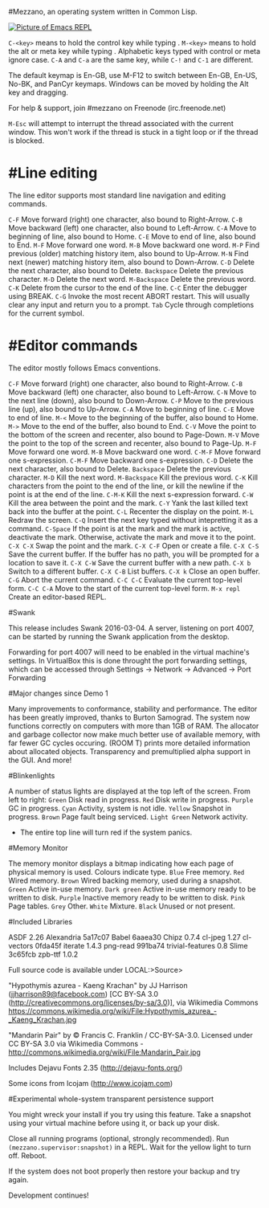 #Mezzano, an operating system written in Common Lisp.

[![Picture of Emacs REPL](https://dl.dropboxusercontent.com/u/46753018/Screenshot%20from%202016-03-12%2014%3A36%3A55.png)](https://dl.dropboxusercontent.com/u/46753018/Screenshot%20from%202016-03-12%2014%3A36%3A55.png)

`C-<key>` means to hold the control key while typing <key>.
`M-<key>` means to hold the alt or meta key while typing <key>.
Alphabetic keys typed with control or meta ignore case. `C-A` and `C-a` are the same
key, while `C-!` and `C-1` are different.

The default keymap is En-GB, use M-F12 to switch between En-GB, En-US,
No-BK, and PanCyr keymaps.
Windows can be moved by holding the Alt key and dragging.

For help & support, join #mezzano on Freenode (irc.freenode.net)

`M-Esc` will attempt to interrupt the thread associated with the current window.
This won't work if the thread is stuck in a tight loop or if the thread is blocked.

#Line editing
===
The line editor supports most standard line navigation and editing commands.

`C-F`          Move forward (right) one character, also bound to Right-Arrow.
`C-B`          Move backward (left) one character, also bound to Left-Arrow.
`C-A`          Move to beginning of line, also bound to Home.
`C-E`          Move to end of line, also bound to End.
`M-F`          Move forward one word.
`M-B`          Move backward one word.
`M-P`          Find previous (older) matching history item, also bound to Up-Arrow.
`M-N`          Find next (newer) matching history item, also bound to Down-Arrow.
`C-D`          Delete the next character, also bound to Delete.
`Backspace`    Delete the previous character.
`M-D`          Delete the next word.
`M-Backspace`  Delete the previous word.
`C-K`          Delete from the cursor to the end of the line.
`C-C`          Enter the debugger using BREAK.
`C-G`          Invoke the most recent ABORT restart. This will usually clear
               any input and return you to a prompt.
`Tab`          Cycle through completions for the current symbol.

#Editor commands
===
The editor mostly follows Emacs conventions.

`C-F`          Move forward (right) one character, also bound to Right-Arrow.
`C-B`          Move backward (left) one character, also bound to Left-Arrow.
`C-N`          Move to the next line (down), also bound to Down-Arrow.
`C-P`          Move to the previous line (up), also bound to Up-Arrow.
`C-A`          Move to beginning of line.
`C-E`          Move to end of line.
`M-<`          Move to the beginning of the buffer, also bound to Home.
`M->`          Move to the end of the buffer, also bound to End.
`C-V`          Move the point to the bottom of the screen and recenter, also
             bound to Page-Down.
`M-V`          Move the point to the top of the screen and recenter, also
             bound to Page-Up.
`M-F`          Move forward one word.
`M-B`          Move backward one word.
`C-M-F`        Move forward one s-expression.
`C-M-F`        Move backward one s-expression.
`C-D`          Delete the next character, also bound to Delete.
`Backspace`    Delete the previous character.
`M-D`          Kill the next word.
`M-Backspace`  Kill the previous word.
`C-K`          Kill characters from the point to the end of the line, or kill
             the newline if the point is at the end of the line.
`C-M-K`        Kill the next s-expression forward.
`C-W`          Kill the area between the point and the mark.
`C-Y`          Yank the last killed text back into the buffer at the point.
`C-L`          Recenter the display on the point.
`M-L`          Redraw the screen.
`C-Q`          Insert the next key typed without intepretting it as a command.
`C-Space`      If the point is at the mark and the mark is active, deactivate
             the mark. Otherwise, activate the mark and move it to the point.
`C-X C-X`      Swap the point and the mark.
`C-X C-F`      Open or create a file.
`C-X C-S`      Save the current buffer. If the buffer has no path, you will be
             prompted for a location to save it.
`C-X C-W`      Save the current buffer with a new path.
`C-X b`        Switch to a different buffer.
`C-X C-B`      List buffers.
`C-X k`        Close an open buffer.
`C-G`          Abort the current command.
`C-C C-C`      Evaluate the current top-level form.
`C-C C-A`      Move to the start of the current top-level form.
`M-x repl`     Create an editor-based REPL.

#Swank

This release includes Swank 2016-03-04. A server, listening on
port 4007, can be started by running the Swank application from
the desktop.

Forwarding for port 4007 will need to be enabled in the virtual
machine's settings. In VirtualBox this is done throught the port
forwarding settings, which can be accessed through
Settings -> Network -> Advanced -> Port Forwarding

#Major changes since Demo 1

Many improvements to conformance, stability and performance.
The editor has been greatly improved, thanks to Burton Samograd.
The system now functions correctly on computers with more than 1GB of RAM.
The allocator and garbage collector now make much better use of available
memory, with far fewer GC cycles occuring.
(ROOM T) prints more detailed information about allocated objects.
Transparency and premultiplied alpha support in the GUI.
And more!

#Blinkenlights

A number of status lights are displayed at the top left of the screen.
From left to right:
`Green`        Disk read in progress.
`Red`          Disk write in progress.
`Purple`       GC in progress.
`Cyan`         Activity, system is not idle.
`Yellow`       Snapshot in progress.
`Brown`        Page fault being serviced.
`Light Green`  Network activity.

* The entire top line will turn red if the system panics.

#Memory Monitor

The memory monitor displays a bitmap indicating how each page of physical memory
is used. Colours indicate type.
`Blue`         Free memory.
`Red`          Wired memory.
`Brown`        Wired backing memory, used during a snapshot.
`Green`        Active in-use memory.
`Dark green`   Active in-use memory ready to be written to disk.
`Purple`       Inactive memory ready to be written to disk.
`Pink`         Page tables.
`Grey`         Other.
`White`        Mixture.
`Black`        Unused or not present.

#Included Libraries

ASDF 2.26
Alexandria 5a17c07
Babel 6aaea30
Chipz 0.7.4
cl-jpeg 1.27
cl-vectors 0fda45f
iterate 1.4.3
png-read 991ba74
trivial-features 0.8
Slime 3c65fcb
zpb-ttf 1.0.2

Full source code is available under LOCAL:>Source>

"Hypothymis azurea - Kaeng Krachan" by JJ Harrison (jjharrison89@facebook.com)
[CC BY-SA 3.0 (http://creativecommons.org/licenses/by-sa/3.0)], via Wikimedia Commons
https://commons.wikimedia.org/wiki/File:Hypothymis_azurea_-_Kaeng_Krachan.jpg

"Mandarin Pair" by © Francis C. Franklin / CC-BY-SA-3.0.
Licensed under CC BY-SA 3.0 via Wikimedia Commons - http://commons.wikimedia.org/wiki/File:Mandarin_Pair.jpg

Includes Dejavu Fonts 2.35 (http://dejavu-fonts.org/)

Some icons from Icojam (http://www.icojam.com)


#Experimental whole-system transparent persistence support

You might wreck your install if you try using this feature.
Take a snapshot using your virtual machine before using it, or back up your disk.

Close all running programs (optional, strongly recommended).
Run `(mezzano.supervisor:snapshot)` in a REPL.
Wait for the yellow light to turn off.
Reboot.

If the system does not boot properly then restore your backup and try again.



Development continues!

